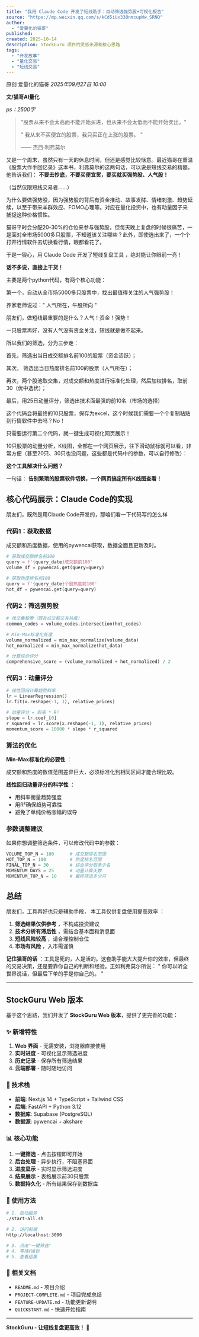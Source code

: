 ```yaml
---
title: "我用 Claude Code 开发了短线助手：自动筛选强势股+可视化报告"
source: "https://mp.weixin.qq.com/s/kCd5iUx338nmcupWw_SRNQ"
author:
  - "爱量化的猫哥"
published:
created: 2025-10-14
description: StockGuru 项目的灵感来源和核心思路
tags:
  - "开发故事"
  - "量化交易"
  - "短线交易"
---
```


原创 爱量化的猫哥 *2025年09月27日 10:00*

**文/猫哥AI量化**

*ps：2500字*

> "股票从来不会太高而不能开始买进，也从来不会太低而不能开始卖出。"
> 
> " 我从来不买便宜的股票，我只买正在上涨的股票。 "
> 
> —— 杰西·利弗莫尔

又是一个周末，虽然只有一天的休息时间，但还是感觉比较惬意。最近猫哥在重温《股票大作手回忆录》这本书，利弗莫尔的这两句话，可以说是短线交易的精髓，他告诉我们： **不要去抄底，不要买便宜货，要买就买强势股、人气股！**  

（当然仅限短线交易者......）

为什么要做强势股，因为强势股的背后有资金推动、故事发酵、情绪刺激、趋势延续，以至于带来羊群效应、FOMO心理等。对应在量化投资中，也有动量因子来捕捉这种价格惯性。

猫哥平时会分配20-30%的仓位来参与强势股，但每天晚上复盘的时候很痛苦，一是面对全市场5000多只股票，不知道该关注哪些？此外，即使选出来了，一个个打开行情软件去切换看行情，眼都看花了。

于是一狠心，用 Claude Code 开发了短线复盘工具 ，绝对能让你眼前一亮！

**话不多说，直接上干货！**

主要是两个python代码，有两个核心功能：

第一个，自动从全市场5000多只股票中，找出最值得关注的人气强势股！

养家老师说过：" 人气所在，牛股所向 "

朋友们，做短线最重要的是什么？人气！资金！强势！

一只股票再好，没有人气没有资金关注，短线就是做不起来。

所以我们的筛选，分为三步走：

首先，筛选出当日成交额排名前100的股票（资金活跃）；

其次， 筛选出当日热度排名前100的股票（人气所在）；

再次，两个股池取交集，对成交额和热度进行标准化处理，然后加权排名，取前30（优中选优）；

最后，用25日动量评分，筛选出技术面最强的前10名（市场的选择）

这个代码会将最终的10只股票，保存为excel，这个时候我们需要一个个复制粘贴到行情软件中去吗？No！

只需要运行第二个代码，就一键生成可视化网页展示！

10只股票的动量分析，K线图，全部在一个网页展示，往下滑动鼠标就可以看，非常方便（甚至20只、30只也没问题，这些都是代码中的参数，可以自行修改）：

**这个工具解决什么问题？**

一句话： **告别繁琐的股票软件切换，一个网页搞定所有K线图查看！**

## 核心代码展示：Claude Code的实现

朋友们，既然是用Claude Code开发的，那咱们看一下代码写的怎么样

### 代码1：获取数据

成交额和热度数据，使用的pywencai获取，数据全面且更新及时。

```python
# 获取成交额排名前100
query = f'{query_date}成交额前100'
volume_df = pywencai.get(query=query)

# 获取热度排名前100
query = f'{query_date}个股热度前100'
hot_df = pywencai.get(query=query)
```

### 代码2：筛选强势股

```python
# 找交集股票（既有成交额又有热度）
common_codes = volume_codes.intersection(hot_codes)

# Min-Max标准化处理
volume_normalized = min_max_normalize(volume_data)
hot_normalized = min_max_normalize(hot_data)

# 计算综合评分
comprehensive_score = (volume_normalized + hot_normalized) / 2
```

### 代码3：动量评分

```python
# 线性回归计算趋势斜率
lr = LinearRegression()
lr.fit(x.reshape(-1, 1), relative_prices)

# 动量评分 = 斜率 * R²
slope = lr.coef_[0]
r_squared = lr.score(x.reshape(-1, 1), relative_prices)
momentum_score = 10000 * slope * r_squared
```

### 算法的优化

**Min-Max标准化的必要性** ：

成交额和热度的数值范围差异巨大，必须标准化到相同区间才能合理比较。

**线性回归动量评分的科学性** ：

- 用斜率衡量趋势强度
- 用R²确保趋势可靠性
- 避免了单纯价格涨幅的误导

### 参数调整建议

如果你想调整筛选条件，可以修改代码中的参数：

```python
VOLUME_TOP_N = 100      # 成交额排名范围
HOT_TOP_N = 100         # 热度排名范围
FINAL_TOP_N = 30        # 综合评分取多少名
MOMENTUM_DAYS = 25      # 动量计算天数
MOMENTUM_TOP_N = 10     # 最终筛选多少只
```

## 总结

朋友们，工具再好也只是辅助手段， 本工具仅供复盘使用提高效率 ：

1. **筛选结果仅供参考** ，不构成投资建议
2. **技术分析有滞后性** ，需结合基本面和消息面
3. **短线风险较高** ，请合理控制仓位
4. **市场有风险** ，入市需谨慎

**记住猫哥的话** ：工具是死的，人是活的。这套助手能大大提升你的效率，但最终的交易决策，还是要靠你自己的判断和经验。正如利弗莫尔所说： " 你可以听全世界说话，但最后下单的手是你自己的。 "

---

## StockGuru Web 版本

基于这个思路，我们开发了 **StockGuru Web 版本**，提供了更完善的功能：

### ✨ 新增特性

1. **Web 界面** - 无需安装，浏览器直接使用
2. **实时进度** - 可视化显示筛选进度
3. **历史记录** - 保存所有筛选结果
4. **云端部署** - 随时随地访问

### 🚀 技术栈

- **前端**: Next.js 14 + TypeScript + Tailwind CSS
- **后端**: FastAPI + Python 3.12
- **数据库**: Supabase (PostgreSQL)
- **数据源**: pywencai + akshare

### 📊 核心功能

1. **一键筛选** - 点击按钮即可开始
2. **后台处理** - 异步执行，不阻塞界面
3. **进度显示** - 实时显示筛选进度
4. **结果展示** - 表格展示前30只股票
5. **数据持久化** - 所有结果保存到数据库

### 🎯 使用方法

```bash
# 1. 启动服务
./start-all.sh

# 2. 访问前端
http://localhost:3000

# 3. 点击"一键筛选"
# 4. 等待约8秒
# 5. 查看结果
```

### 📝 相关文档

- `README.md` - 项目介绍
- `PROJECT-COMPLETE.md` - 项目完成总结
- `FEATURE-UPDATE.md` - 功能更新说明
- `QUICKSTART.md` - 快速开始指南

---

**StockGuru - 让短线复盘更高效！** 🚀
